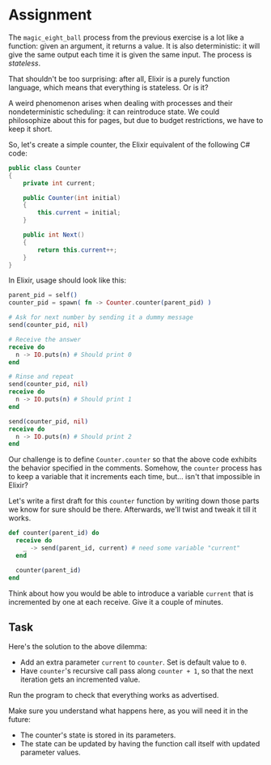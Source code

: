# Assignment

The `magic_eight_ball` process from the previous exercise
is a lot like a function: given an argument,
it returns a value. It is also deterministic:
it will give the same output each time it is given the same input.
The process is *stateless*.

That shouldn't be too surprising: after all, Elixir
is a purely function language, which means that
everything is stateless. Or is it?

A weird phenomenon arises when dealing with
processes and their nondeterministic scheduling:
it can reintroduce state. We could philosophize
about this for pages, but due to budget restrictions,
we have to keep it short.

So, let's create a simple counter, the Elixir equivalent
of the following C# code:

```csharp
public class Counter
{
    private int current;

    public Counter(int initial)
    {
        this.current = initial;
    }

    public int Next()
    {
        return this.current++;
    }
}
```

In Elixir, usage should look like this:

```elixir
parent_pid = self()
counter_pid = spawn( fn -> Counter.counter(parent_pid) )

# Ask for next number by sending it a dummy message
send(counter_pid, nil)

# Receive the answer
receive do
  n -> IO.puts(n) # Should print 0
end

# Rinse and repeat
send(counter_pid, nil)
receive do
  n -> IO.puts(n) # Should print 1
end

send(counter_pid, nil)
receive do
  n -> IO.puts(n) # Should print 2
end
```

Our challenge is to define `Counter.counter` so that the above code
exhibits the behavior specified in the comments. Somehow,
the `counter` process has to keep a variable that it increments each time,
but... isn't that impossible in Elixir?

Let's write a first draft for this `counter` function by writing down those parts
we know for sure should be there. Afterwards, we'll twist and tweak it till it works.

```elixir
def counter(parent_id) do
  receive do
    _ -> send(parent_id, current) # need some variable "current"
  end

  counter(parent_id)
end
```

Think about how you would be able to introduce a variable `current` that is incremented
by one at each receive. Give it a couple of minutes.

## Task

Here's the solution to the above dilemma:

* Add an extra parameter `current` to `counter`. Set is default value to `0`.
* Have `counter`'s recursive call pass along `counter + 1`, so that the next iteration gets an incremented value.

Run the program to check that everything works as advertised.

Make sure you understand what happens here, as you will need it in the future:

* The counter's state is stored in its parameters.
* The state can be updated by having the function call itself with updated parameter values.
